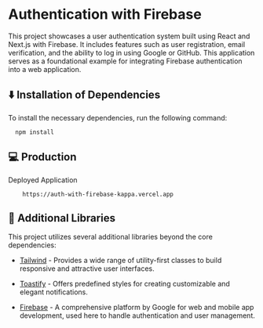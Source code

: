 # Authentication with Firebase 
This project showcases a user authentication system built using React and Next.js with Firebase. It includes features such as user registration, email verification, and the ability to log in using Google or GitHub. This application serves as a foundational example for integrating Firebase authentication into a web application.
 
## ⬇️ Installation of Dependencies

To install the necessary dependencies, run the following command:
```
  npm install
```
## 💻 Production

Deployed Application

```
    https://auth-with-firebase-kappa.vercel.app
```

## 🎨 Additional Libraries

This project utilizes several additional libraries beyond the core dependencies:

 - [Tailwind](https://tailwindcss.com/docs/installation) - Provides a wide range of utility-first classes to build responsive and attractive user interfaces.

 - [Toastify](https://fkhadra.github.io/react-toastify/introduction/) - Offers predefined styles for creating customizable and elegant notifications.

 - [Firebase](https://firebase.google.com) - A comprehensive platform by Google for web and mobile app development, used here to handle authentication and user management.
#

